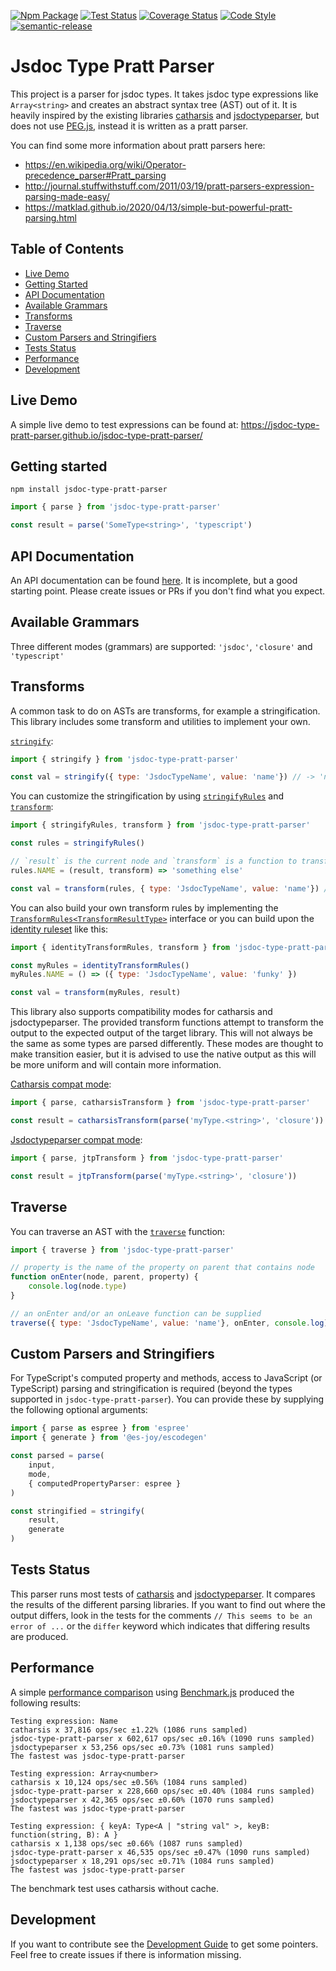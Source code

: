 [![Npm Package](https://badgen.net/npm/v/jsdoc-type-pratt-parser)](https://www.npmjs.com/package/jsdoc-type-pratt-parser)
[![Test Status](https://github.com/jsdoc-type-pratt-parser/jsdoc-type-pratt-parser/actions/workflows/test.yml/badge.svg?branch=main)](https://github.com/jsdoc-type-pratt-parser/jsdoc-type-pratt-parser/actions?query=branch%3Amain)
[![Coverage Status](https://coveralls.io/repos/github/jsdoc-type-pratt-parser/jsdoc-type-pratt-parser/badge.svg?branch=main)](https://coveralls.io/github/jsdoc-type-pratt-parser/jsdoc-type-pratt-parser?branch=main)
[![Code Style](https://badgen.net/badge/code%20style/ts-standard/blue?icon=typescript)](https://github.com/standard/ts-standard)
[![semantic-release](https://img.shields.io/badge/%20%20%F0%9F%93%A6%F0%9F%9A%80-semantic--release-e10079.svg)](https://github.com/semantic-release/semantic-release)

# Jsdoc Type Pratt Parser

This project is a parser for jsdoc types. It takes jsdoc type expressions like `Array<string>` and creates an abstract
syntax tree (AST) out of it. It is heavily inspired by the existing libraries [catharsis](https://github.com/hegemonic/catharsis) and [jsdoctypeparser](https://github.com/jsdoctypeparser/jsdoctypeparser), but does
not use [PEG.js](https://pegjs.org/), instead it is written as a pratt parser.

You can find some more information about pratt parsers here:
* https://en.wikipedia.org/wiki/Operator-precedence_parser#Pratt_parsing
* http://journal.stuffwithstuff.com/2011/03/19/pratt-parsers-expression-parsing-made-easy/
* https://matklad.github.io/2020/04/13/simple-but-powerful-pratt-parsing.html

## Table of Contents
* [Live Demo](#live-demo)
* [Getting Started](#getting-started)
* [API Documentation](#api-documentation)
* [Available Grammars](#available-grammars)
* [Transforms](#transforms)
* [Traverse](#traverse)
* [Custom Parsers and Stringifiers](#custom-parsers-and-stringifiers)
* [Tests Status](#tests-status)
* [Performance](#performance)
* [Development](#development)

## Live Demo

A simple live demo to test expressions can be found at: https://jsdoc-type-pratt-parser.github.io/jsdoc-type-pratt-parser/

## Getting started

```
npm install jsdoc-type-pratt-parser
```

```js
import { parse } from 'jsdoc-type-pratt-parser'

const result = parse('SomeType<string>', 'typescript')
```

## API Documentation

An API documentation can be found [here](https://jsdoc-type-pratt-parser.github.io/jsdoc-type-pratt-parser/docs/).
It is incomplete, but a good starting point. Please create issues or PRs if you don't find what you expect.

## Available Grammars

Three different modes (grammars) are supported: `'jsdoc'`, `'closure'` and `'typescript'`

## Transforms

A common task to do on ASTs are transforms, for example a stringification. This library includes some transform and
utilities to implement your own.

[`stringify`](https://jsdoc-type-pratt-parser.github.io/jsdoc-type-pratt-parser/docs/index.html#stringify):

```js
import { stringify } from 'jsdoc-type-pratt-parser'

const val = stringify({ type: 'JsdocTypeName', value: 'name'}) // -> 'name'
```

You can customize the stringification by using [`stringifyRules`](https://jsdoc-type-pratt-parser.github.io/jsdoc-type-pratt-parser/docs/index.html#stringifyRules)
and [`transform`](https://jsdoc-type-pratt-parser.github.io/jsdoc-type-pratt-parser/docs/index.html#transform):

```js
import { stringifyRules, transform } from 'jsdoc-type-pratt-parser'

const rules = stringifyRules()

// `result` is the current node and `transform` is a function to transform child nodes.
rules.NAME = (result, transform) => 'something else'

const val = transform(rules, { type: 'JsdocTypeName', value: 'name'}) // -> 'something else'
```

You can also build your own transform rules by implementing the [`TransformRules<TransformResultType>`](https://jsdoc-type-pratt-parser.github.io/jsdoc-type-pratt-parser/docs/index.html#TransformRules) interface or you
can build upon the [identity ruleset](https://jsdoc-type-pratt-parser.github.io/jsdoc-type-pratt-parser/docs/index.html#identityTransformRules) like this:

```js
import { identityTransformRules, transform } from 'jsdoc-type-pratt-parser'

const myRules = identityTransformRules()
myRules.NAME = () => ({ type: 'JsdocTypeName', value: 'funky' })

const val = transform(myRules, result)
```

This library also supports compatibility modes for catharsis and jsdoctypeparser. The provided transform functions attempt to
 transform the output to the expected output of the target library. This will not always be the same as some types are
 parsed differently. These modes are thought to make transition easier, but it is advised to use the native output as
 this will be more uniform and will contain more information.

[Catharsis compat mode](https://jsdoc-type-pratt-parser.github.io/jsdoc-type-pratt-parser/docs/index.html#catharsisTransform):

```js
import { parse, catharsisTransform } from 'jsdoc-type-pratt-parser'

const result = catharsisTransform(parse('myType.<string>', 'closure'))
```

[Jsdoctypeparser compat mode](https://jsdoc-type-pratt-parser.github.io/jsdoc-type-pratt-parser/docs/index.html#jtpTransform):

```js
import { parse, jtpTransform } from 'jsdoc-type-pratt-parser'

const result = jtpTransform(parse('myType.<string>', 'closure'))
```

## Traverse

You can traverse an AST with the [`traverse`](https://jsdoc-type-pratt-parser.github.io/jsdoc-type-pratt-parser/docs/index.html#traverse) function:

```js
import { traverse } from 'jsdoc-type-pratt-parser'

// property is the name of the property on parent that contains node
function onEnter(node, parent, property) {
    console.log(node.type)
}

// an onEnter and/or an onLeave function can be supplied
traverse({ type: 'JsdocTypeName', value: 'name'}, onEnter, console.log)
```

## Custom Parsers and Stringifiers

For TypeScript's computed property and methods, access to JavaScript
(or TypeScript) parsing and stringification is required (beyond the
types supported in `jsdoc-type-pratt-parser`). You can provide these
by supplying the following optional arguments:

```ts
import { parse as espree } from 'espree'
import { generate } from '@es-joy/escodegen'

const parsed = parse(
    input,
    mode,
    { computedPropertyParser: espree }
)

const stringified = stringify(
    result,
    generate
)
```

## Tests Status

This parser runs most tests of [catharsis](https://github.com/hegemonic/catharsis) and
[jsdoctypeparser](https://github.com/jsdoctypeparser/jsdoctypeparser). It compares the results of the different parsing libraries. If you
want to find out where the output differs, look in the tests for the comments `// This seems to be an error of ...` or
the `differ` keyword which indicates that differing results are produced.

## Performance

A simple [performance comparison](benchmark/benchmark.js) using [Benchmark.js](https://benchmarkjs.com/) produced the following results:
```
Testing expression: Name
catharsis x 37,816 ops/sec ±1.22% (1086 runs sampled)
jsdoc-type-pratt-parser x 602,617 ops/sec ±0.16% (1090 runs sampled)
jsdoctypeparser x 53,256 ops/sec ±0.73% (1081 runs sampled)
The fastest was jsdoc-type-pratt-parser

Testing expression: Array<number>
catharsis x 10,124 ops/sec ±0.56% (1084 runs sampled)
jsdoc-type-pratt-parser x 228,660 ops/sec ±0.40% (1084 runs sampled)
jsdoctypeparser x 42,365 ops/sec ±0.60% (1070 runs sampled)
The fastest was jsdoc-type-pratt-parser

Testing expression: { keyA: Type<A | "string val" >, keyB: function(string, B): A }
catharsis x 1,138 ops/sec ±0.66% (1087 runs sampled)
jsdoc-type-pratt-parser x 46,535 ops/sec ±0.47% (1090 runs sampled)
jsdoctypeparser x 18,291 ops/sec ±0.71% (1084 runs sampled)
The fastest was jsdoc-type-pratt-parser
```

The benchmark test uses catharsis without cache.

## Development

If you want to contribute see the [Development Guide](DEVELOPMENT.md) to get some pointers. Feel free to create issues if
there is information missing.
